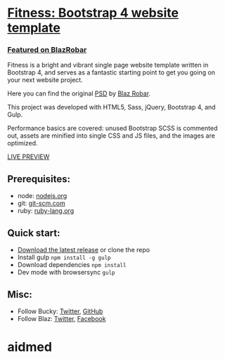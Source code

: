# [Fitness: Bootstrap 4 website template](http://buckymaler.com/fitness)

### [Featured on BlazRobar](http://blazrobar.com/free-psd-website-templates/fitness-one-pager-html-template/)

Fitness is a bright and vibrant single page website template written in Bootstrap 4, and serves as a fantastic starting point to get you going on your next website project.

Here you can find the original [PSD](http://blazrobar.com/free-psd-website-templates/fitness-free-photoshop-psd-template/)
by [Blaz Robar](http://blazrobar.com/).

This project was developed with HTML5, Sass, jQuery, Bootstrap 4, and Gulp.

Performance basics are covered: unused Bootstrap SCSS is commented out, assets are minified into single CSS and JS files, and the images are optimized.

[LIVE PREVIEW](http://buckymaler.com/fitness)

## Prerequisites:

* node: [nodejs.org](https://nodejs.org/en/)
* git: [git-scm.com](https://git-scm.com/downloads)
* ruby: [ruby-lang.org](https://www.ruby-lang.org/en/)


## Quick start:

* [Download the latest release](https://github.com/BuckyMaler/fitness/archive/master.zip) or clone the repo
* Install gulp `npm install -g gulp`
* Download dependencies `npm install`
* Dev mode with browsersync `gulp`

## Misc:

* Follow Bucky: [Twitter](https://twitter.com/BuckyMaler), [GitHub](https://github.com/BuckyMaler)
* Follow Blaz: [Twitter](https://twitter.com/blazrobar), [Facebook](https://www.facebook.com/blazrobar/)
# aidmed
